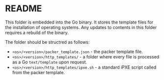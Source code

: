 # README
This folder is embedded into the Go binary.  It stores the template files for the installation of operating systems.  Any updates to contents in this folder requires a rebuild of the binary.

The folder should be structred as follows:
- `<os>/<version>/packer_template.json` - the packer template file.
- `<os>/<version>/http_templates/` - a folder where every file is processed as a Go `text/template` upon request.
- `<os>/<version>/http_templates/ipxe.sh` - a standard iPXE script called from the packer template.
